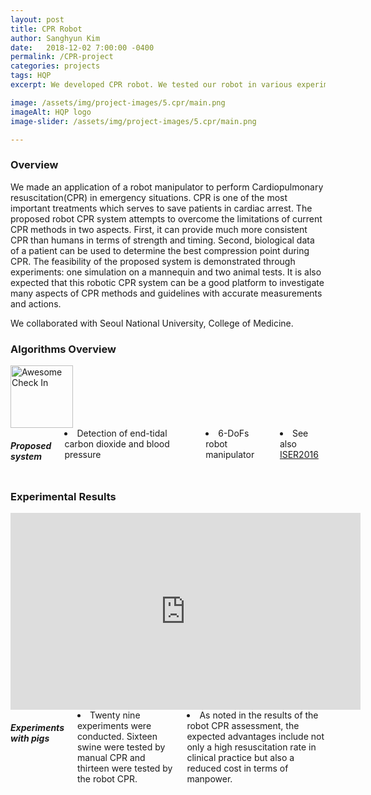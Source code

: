 ```yaml
---
layout: post
title: CPR Robot 
author: Sanghyun Kim
date:   2018-12-02 7:00:00 -0400
permalink: /CPR-project
categories: projects
tags: HQP
excerpt: We developed CPR robot. We tested our robot in various experiments with pig. 

image: /assets/img/project-images/5.cpr/main.png
imageAlt: HQP logo
image-slider: /assets/img/project-images/5.cpr/main.png

---
```

### Overview
We made an application of a robot manipulator to perform Cardiopulmonary resuscitation(CPR) in emergency situations.
CPR is one of the most important treatments which serves to save patients in cardiac arrest. The proposed robot CPR system attempts to
overcome the limitations of current CPR methods in two aspects. First, it can provide much more consistent CPR than humans in terms of
strength and timing. Second, biological data of a patient can be used to determine the best compression point during CPR. The feasibility of the proposed system is demonstrated through experiments: one simulation on a mannequin and two animal tests. It is also expected that this robotic CPR system can be a good platform to investigate many aspects of CPR methods and guidelines with accurate measurements and actions.

We collaborated with Seoul National University, College of Medicine.

### Algorithms Overview
<div class="row projects-display">
	<div class="six columns">
		<div class="images">
			<img alt="Awesome Check In" height="100" src="{{ site.url }}/assets/img/project-images/5.cpr/block3.jpg">
		</div>
	</div>
	<div class="six columns">
		<h5> Proposed system</h5>
		<li> Detection of end-tidal carbon dioxide and blood pressure </li>
		<li> 6-DoFs robot manipulator </li>
		<li> See also <a href="{{ site.url }}/ISER2016"> ISER2016 </a> </li>
	</div>
</div>


### Experimental Results
<div class="row projects-display">
    <div class="six columns images">
        <div class="video-container">
            <iframe width="560" height="315" src="https://www.youtube.com/embed/D9saZERvzf8" frameborder="0" allowfullscreen></iframe>
        </div>
    </div>
    <div class="six columns">
        <h5> Experiments with pigs </h5>
        <li> Twenty nine experiments were conducted. Sixteen swine were tested by manual CPR and thirteen were tested by the robot CPR. </li>
		<li>As noted in the results of the robot CPR assessment, the expected advantages include not only a high resuscitation rate in clinical practice but also a reduced cost in terms of manpower. </li>
        </div>
</div>